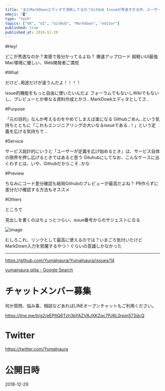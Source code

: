 ```yaml
---
title: "まだMarkDownエディタで消耗してるの？GitHub Issueが秀逸すぎる件。ユーザー独自利用する？ @yumainaura #UI "
emoji: "🖥"
type: "tech"
topics: ["UX", "UI", "GitHub", "Markdown", "editor"]
published: true
published_at: 2018-12-29
---
```


#Hey!

どこが秀逸なのか？実感で皆分かってるよね？
爆速アップロード
超軽いUI最強
Mac環境に優しい、Web開発者ご満悦

#What

だけど‥用途だけが違うんだよ！！！！

Issue的機能をもっと自由に使いたいんだよ
フォーラムでもないしWikiでもないし、プレビューとか単なる資料作成とかさ‥
MarkDowkエディタとしてさ‥

#Purpose

「元の目的」なんか考えるのをやめてしまえば楽になる
Githubごめん‥という気持ちとともに「これもエンジニアリングの大いなるissueである‥！」という定義を広げる気持ちで…

#Service

サービス設計的にいうと「ユーザーが定義を広げ始めるとき」は、サービス自体の限界を押し広げるときではあると思う
Gituhubにしてなお、こんなケースに出くわすとは、いや、Githubだからこそ‥かな

#Preview

ちなみにコード差分確認も結局Githubのプレビューが最高だよね？
PR作らずに差分だけ確認する方法もオススメ

#Others

ところで

見出しを書くのはちょっとつらい、issue番号からのサジェストになる

![image](https://user-images.githubusercontent.com/13635059/50531861-ef825d00-0b53-11e9-9e6d-a2aa0bd03ac9.png)

むしろこれ、リンクとして最高に使えるのでは？いまごろ気付いたけど
MarkDown入力を邪魔するやつ！ぐらいの意識しかなかった


---

https://github.com/YumaInaura/YumaInaura/issues/14

[yumainaura qiita - Google Search](https://www.google.com/search?q=yumainaura+qiita&oq=yumainaura+qiita&aqs=chrome..69i57j69i60l3j69i59l2.1970j0j7&sourceid=chrome&ie=UTF-8)








<!-- Update From Qiita API -->

# チャットメンバー募集


何か質問、悩み事、相談などあればLINEオープンチャットもご利用ください。

https://line.me/ti/g2/eEPltQ6Tzh3pYAZV8JXKZqc7PJ6L0rpm573dcQ





# Twitter


https://twitter.com/YumaInaura


<!-- Update From Qiita API -->



# 公開日時

2018-12-29
